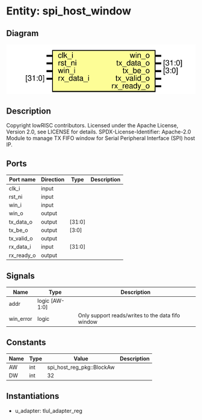 # Entity: spi_host_window

## Diagram

![Diagram](spi_host_window.svg "Diagram")
## Description

Copyright lowRISC contributors.
 Licensed under the Apache License, Version 2.0, see LICENSE for details.
 SPDX-License-Identifier: Apache-2.0
 Module to manage TX FIFO window for Serial Peripheral Interface (SPI) host IP.
 
## Ports

| Port name  | Direction | Type   | Description |
| ---------- | --------- | ------ | ----------- |
| clk_i      | input     |        |             |
| rst_ni     | input     |        |             |
| win_i      | input     |        |             |
| win_o      | output    |        |             |
| tx_data_o  | output    | [31:0] |             |
| tx_be_o    | output    | [3:0]  |             |
| tx_valid_o | output    |        |             |
| rx_data_i  | input     | [31:0] |             |
| rx_ready_o | output    |        |             |
## Signals

| Name      | Type           | Description                                        |
| --------- | -------------- | -------------------------------------------------- |
| addr      | logic [AW-1:0] |                                                    |
| win_error | logic          | Only support reads/writes to the data fifo window  |
## Constants

| Name | Type | Value                     | Description |
| ---- | ---- | ------------------------- | ----------- |
| AW   | int  | spi_host_reg_pkg::BlockAw |             |
| DW   | int  | 32                        |             |
## Instantiations

- u_adapter: tlul_adapter_reg
